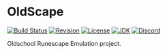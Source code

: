 # OldScape
[![Build Status](https://github.com/guthix/oldscape/workflows/Build/badge.svg)](https://github.com/guthix/Oldscape/actions?workflow=Build)
[![Revision](https://img.shields.io/badge/revision-189-blueviolet)](https://oldschool.runescape.wiki/w/Update:Chambers_of_Xeric_Improvements)
[![License](https://img.shields.io/github/license/guthix/OldScape)](https://github.com/guthix/OldScape/blob/master/LICENSE)
[![JDK](https://img.shields.io/badge/JDK-11%2B-blue)](https://openjdk.java.net/projects/jdk/11/)
[![Discord](https://img.shields.io/discord/538667877180637184?color=%237289da&logo=discord)](https://discord.gg/AFyGxNp)

Oldschool Runescape Emulation project.
